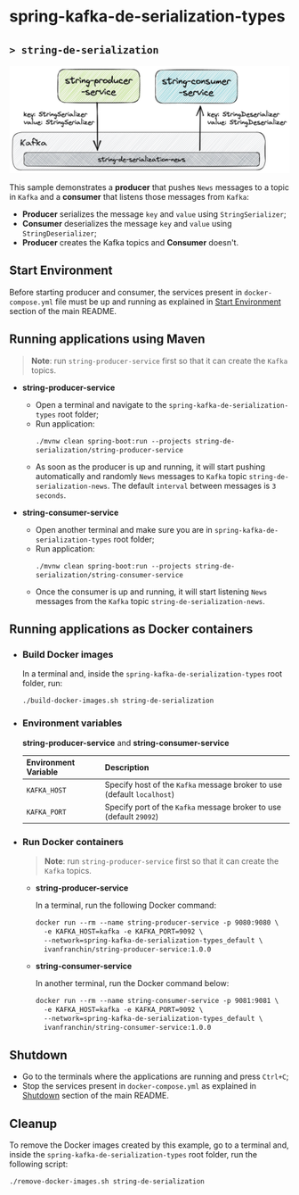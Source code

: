 # spring-kafka-de-serialization-types
## `> string-de-serialization`

![string-de-serialization](../documentation/string-de-serialization.jpeg)

This sample demonstrates a **producer** that pushes `News` messages to a topic in `Kafka` and a **consumer** that listens those messages from `Kafka`:
- **Producer** serializes the message `key` and `value` using `StringSerializer`;
- **Consumer** deserializes the message `key` and `value` using `StringDeserializer`;
- **Producer** creates the Kafka topics and **Consumer** doesn't.

## Start Environment

Before starting producer and consumer, the services present in `docker-compose.yml` file must be up and running as explained in [Start Environment](https://github.com/ivangfr/spring-kafka-de-serialization-types#start-environment) section of the main README.

## Running applications using Maven

> **Note**: run `string-producer-service` first so that it can create the `Kafka` topics.

- **string-producer-service**

  - Open a terminal and navigate to the `spring-kafka-de-serialization-types` root folder;
  - Run application:
    ```
    ./mvnw clean spring-boot:run --projects string-de-serialization/string-producer-service
    ```
  - As soon as the producer is up and running, it will start pushing automatically and randomly `News` messages to `Kafka` topic `string-de-serialization-news`. The default `interval` between messages is `3 seconds`.

- **string-consumer-service**

  - Open another terminal and make sure you are in `spring-kafka-de-serialization-types` root folder;
  - Run application:
    ```
    ./mvnw clean spring-boot:run --projects string-de-serialization/string-consumer-service
    ```
  - Once the consumer is up and running, it will start listening `News` messages from the `Kafka` topic `string-de-serialization-news`.

## Running applications as Docker containers

- ### Build Docker images
  
  In a terminal and, inside the `spring-kafka-de-serialization-types` root folder, run:
  ```
  ./build-docker-images.sh string-de-serialization
  ```

- ### Environment variables

  **string-producer-service** and **string-consumer-service**
  
  | Environment Variable | Description                                                             |
  |----------------------|-------------------------------------------------------------------------|
  | `KAFKA_HOST`         | Specify host of the `Kafka` message broker to use (default `localhost`) |
  | `KAFKA_PORT`         | Specify port of the `Kafka` message broker to use (default `29092`)     |

- ### Run Docker containers

  > **Note**: run `string-producer-service` first so that it can create the `Kafka` topics.

  - **string-producer-service**
    
    In a terminal, run the following Docker command:
    ```
    docker run --rm --name string-producer-service -p 9080:9080 \
      -e KAFKA_HOST=kafka -e KAFKA_PORT=9092 \
      --network=spring-kafka-de-serialization-types_default \
      ivanfranchin/string-producer-service:1.0.0
    ```

  - **string-consumer-service**
    
    In another terminal, run the Docker command below:
    ```
    docker run --rm --name string-consumer-service -p 9081:9081 \
      -e KAFKA_HOST=kafka -e KAFKA_PORT=9092 \
      --network=spring-kafka-de-serialization-types_default \
      ivanfranchin/string-consumer-service:1.0.0
    ```

## Shutdown

- Go to the terminals where the applications are running and press `Ctrl+C`;
- Stop the services present in `docker-compose.yml` as explained in [Shutdown](https://github.com/ivangfr/spring-kafka-de-serialization-types#shutdown) section of the main README.

## Cleanup

To remove the Docker images created by this example, go to a terminal and, inside the `spring-kafka-de-serialization-types` root folder, run the following script:
```
./remove-docker-images.sh string-de-serialization
```
